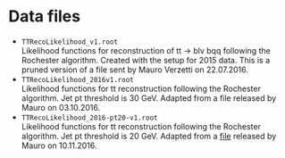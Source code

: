 # Data files

 * `TTRecoLikelihood_v1.root` <br />
   Likelihood functions for reconstruction of tt -> blv bqq following the Rochester algorithm. Created with the setup for 2015 data. This is a pruned version of a file sent by Mauro Verzetti on 22.07.2016.
 * `TTRecoLikelihood_2016v1.root` <br />
   Likelihood functions for tt reconstruction following the Rochester algorithm. Jet pt threshold is 30 GeV. Adapted from a file released by Mauro on 03.10.2016.
 * `TTRecoLikelihood_2016-pt20-v1.root` <br />
   Likelihood functions for tt reconstruction following the Rochester algorithm. Jet pt threshold is 20 GeV. Adapted from a [file](http://home.fnal.gov/~verzetti/htt_perm_baseline_j20.root) released by Mauro on 10.11.2016.
